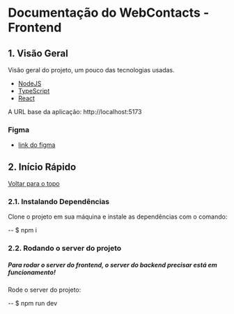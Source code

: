 # Documentação do WebContacts - Frontend

## 1. Visão Geral

Visão geral do projeto, um pouco das tecnologias usadas.

- [NodeJS](https://nodejs.org/en/)
- [TypeScript](https://www.typescriptlang.org/)
- [React](https://react.dev/)

A URL base da aplicação:
http://localhost:5173

### Figma
- [link do figma](https://www.figma.com/file/BBBApHnaahF2wJhdOtyoCL/WebContacts?type=design&node-id=4202%3A45&mode=design&t=UVNjUEjyWKpOXuPp-1)

## 2. Início Rápido
[ Voltar para o topo ](#tabela-de-conteúdos)


### 2.1. Instalando Dependências

Clone o projeto em sua máquina e instale as dependências com o comando:

-- $ npm i 

### 2.2. Rodando o server do projeto

##### Para rodar o server do frontend, o server do backend precisar está em funcionamento!

Rode o server do projeto:

-- $ npm run dev 

